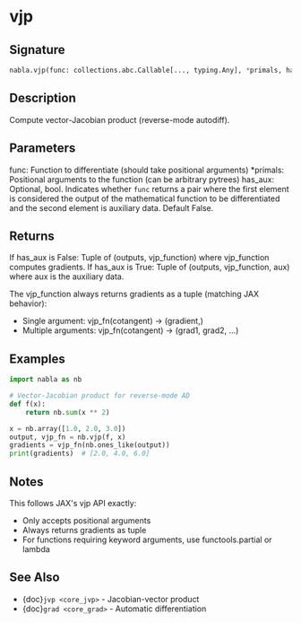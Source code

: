 # vjp

## Signature

```python
nabla.vjp(func: collections.abc.Callable[..., typing.Any], *primals, has_aux: bool = False) -> tuple[typing.Any, collections.abc.Callable] | tuple[typing.Any, collections.abc.Callable, typing.Any]
```

## Description

Compute vector-Jacobian product (reverse-mode autodiff).


## Parameters

func: Function to differentiate (should take positional arguments)
*primals: Positional arguments to the function (can be arbitrary pytrees)
has_aux: Optional, bool. Indicates whether `func` returns a pair where the
first element is considered the output of the mathematical function to be
differentiated and the second element is auxiliary data. Default False.


## Returns

If has_aux is False:
Tuple of (outputs, vjp_function) where vjp_function computes gradients.
If has_aux is True:
Tuple of (outputs, vjp_function, aux) where aux is the auxiliary data.

The vjp_function always returns gradients as a tuple (matching JAX behavior):
- Single argument: vjp_fn(cotangent) -> (gradient,)
- Multiple arguments: vjp_fn(cotangent) -> (grad1, grad2, ...)


## Examples

```python
import nabla as nb

# Vector-Jacobian product for reverse-mode AD
def f(x):
    return nb.sum(x ** 2)

x = nb.array([1.0, 2.0, 3.0])
output, vjp_fn = nb.vjp(f, x)
gradients = vjp_fn(nb.ones_like(output))
print(gradients)  # [2.0, 4.0, 6.0]
```

## Notes

This follows JAX's vjp API exactly:
- Only accepts positional arguments
- Always returns gradients as tuple
- For functions requiring keyword arguments, use functools.partial or lambda

## See Also

- {doc}`jvp <core_jvp>` - Jacobian-vector product
- {doc}`grad <core_grad>` - Automatic differentiation

